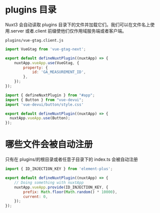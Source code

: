 <!--
 * @Author: error: error: git config user.name & please set dead value or install git && error: git config user.email & please set dead value or install git & please set dead value or install git
 * @Date: 2023-05-25 13:01:02
 * @LastEditors: fyfe0203 freeser@live.cn
 * @LastEditTime: 2023-08-01 14:44:03
 * @Description:
 * @FilePath: /nuxt3-demo/plugins/README.md
-->

# plugins 目录

Nuxt3 会自动读取 plugins 目录下的文件并加载它们。我们可以在文件名上使用.server 或者.client 前缀使他们仅作用域服务端或者客户端。

`plugins/vue-gtag.client.js`

```js
import VueGtag from 'vue-gtag-next';

export default defineNuxtPlugin((nuxtApp) => {
    nuxtApp.vueApp.use(VueGtag, {
        property: {
            id: 'GA_MEASUREMENT_ID',
        },
    });
});

import { defineNuxtPlugin } from "#app";
import { Button } from "vue-devui";
import 'vue-devui/button/style.css'

export default defineNuxtPlugin((nuxtApp) => {
  nuxtApp.vueApp.use(Button);
});

```

# 哪些文件会被自动注册

只有在 plugins/的根目录或者任意子目录下的 index.ts 会被自动注册

```js
import { ID_INJECTION_KEY } from 'element-plus';

export default defineNuxtPlugin((nuxtApp) => {
    // Doing something with nuxtApp
    nuxtApp.vueApp.provide(ID_INJECTION_KEY, {
        prefix: Math.floor(Math.random() * 10000),
        current: 0,
    });
});
```
